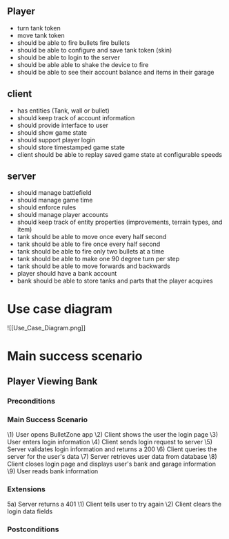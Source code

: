 ## Player
- turn tank token
- move tank token
- should be able to fire bullets fire bullets
- should be able to configure and save tank token (skin)
- should be able to login to the server
- should be able able to shake the device to fire
- should be able to see their account balance and items in their garage
## client
- has entities (Tank, wall or bullet)
- should keep track of account information
- should provide interface to user
- should show game state
- should support player login
- should store timestamped game state
- client should be able to replay saved game state at configurable speeds
## server
- should manage battlefield
- should manage game time
- should enforce rules
- should manage player accounts
- should keep track of entity properties (improvements, terrain types, and item)
- tank should be able to move once every half second
- tank should be able to fire once every half second
- tank should be able to fire only two bullets at a time
- tank should be able to make one 90 degree turn per step
- tank should be able to move forwards and backwards
- player should have a bank account
- bank should be able to store tanks and parts that the player acquires

# Use case diagram
![[Use_Case_Diagram.png]]

# Main success scenario
## Player Viewing Bank

### Preconditions

### Main Success Scenario
\1) User opens BulletZone app
\2) Client shows the user the login page
\3) User enters login information
\4) Client sends login request to server
\5) Server validates login information and returns a 200
\6) Client queries the server for the user's data
\7) Server retrieves user data from database
\8) Client closes login page and displays user's bank and garage information
\9) User reads bank information

### Extensions
5a) Server returns a 401
\1) Client tells user to try again
\2) Client clears the login data fields

### Postconditions
